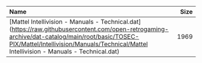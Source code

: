 |Name|Size|
|:---|---:|
|[Mattel Intellivision - Manuals - Technical.dat](https://raw.githubusercontent.com/open-retrogaming-archive/dat-catalog/main/root/basic/TOSEC-PIX/Mattel/Intellivision/Manuals/Technical/Mattel Intellivision - Manuals - Technical.dat)|1969|
